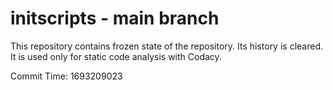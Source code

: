# initscripts - main branch

This repository contains frozen state of the repository.
Its history is cleared. It is used only for static code
analysis with Codacy.

Commit Time: 1693209023